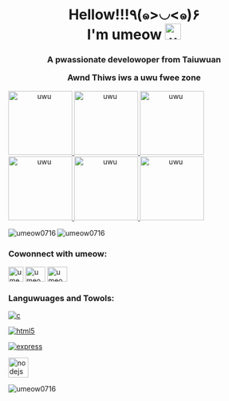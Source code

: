 <h1 align="center">
  Hellow!!!٩(๑>◡<๑)۶ <br/>
  I'm umeow
  <img src="https://i.imgur.com/bCGoJPa.jpg" alt="umeow" height="32" width="32" />
</h1>

<h3 align="center">
  <p>A pwassionate develowoper from Taiuwuan</p>
  <p>Awnd Thiws iws a uwu fwee zone</p>
</h3>

<a href="https://zh.wikipedia.org/zh-tw/UwU" target="_blank" rel="noreferrer" align="center">
  <img src="https://i.imgur.com/Om2oF9F.jpg" alt="uwu" height="128" width="128" />
  <img src="https://i.imgur.com/Om2oF9F.jpg" alt="uwu" height="128" width="128" />
  <img src="https://i.imgur.com/Om2oF9F.jpg" alt="uwu" height="128" width="128" />
  <img src="https://i.imgur.com/Om2oF9F.jpg" alt="uwu" height="128" width="128" />
  <img src="https://i.imgur.com/Om2oF9F.jpg" alt="uwu" height="128" width="128" />
  <img src="https://i.imgur.com/Om2oF9F.jpg" alt="uwu" height="128" width="128" />
</a>

<p>
  <img align="left" src="https://github-readme-stats.vercel.app/api/top-langs?username=umeow0716&show_icons=true&locale=en&layout=compact&theme=tokyonight" alt="umeow0716" />
  <img align="center" src="https://github-readme-stats.vercel.app/api?username=umeow0716&show_icons=true&locale=en&theme=tokyonight" alt="umeow0716" />
</p>

<h3 align="left">Cowonnect with umeow:</h3>
<p align="left">
  <a href="https://discordapp.com/users/510683520520290315" target="_blank"><img align="center" src="https://i.imgur.com/i9B4zRG.png" alt="umeow0716" height="30" width="30" /></a>
  <a href="https://instagram.com/umeow0716" target="_blank"><img align="center" src="https://raw.githubusercontent.com/rahuldkjain/github-profile-readme-generator/master/src/images/icons/Social/instagram.svg" alt="umeow0716" height="30" width="40" /></a>
  <a href="https://twitter.com/umeow0716" target="_blank"><img align="center" src="https://raw.githubusercontent.com/rahuldkjain/github-profile-readme-generator/master/src/images/icons/Social/twitter.svg" alt="umeow0716" height="30" width="40" /></a>
</p>

<h3 align="left">Languwuages and Towols:</h3>
<p align="left">
  <a href="https://skillicons.dev/" target="_blank" rel="noreferrer"> 
    <img src="https://skillicons.dev/icons?i=c,cpp,cs" alt="c" /> 
  </a>
</p>

<p align="left"> 
  <a href="https://skillicons.dev/" target="_blank" rel="noreferrer">
    <img src="https://skillicons.dev/icons?i=html,css,js,react" alt="html5" />
  </a>
</p>

<p align="left">
  <a href="https://skillicons.dev/" target="_blank" rel="noreferrer">
    <img src="https://skillicons.dev/icons?i=express,flask,nginx,figma,flutter,mysql" alt="express" />
  </a>
</p>

<p align="left">
  <a href="https://skillicons.dev/" target="_blank" rel="noreferrer">
    <img src="https://skillicons.dev/icons?i=nodejs,python,java,go,php" alt="nodejs" width="40" height="40"/>
  </a>
</p>

<p align="left">
  <img
    src="https://komarev.com/ghpvc/?username=umeow0716&color=ff69b4&style=for-the-badge" alt="umeow0716"
  />
</p>
